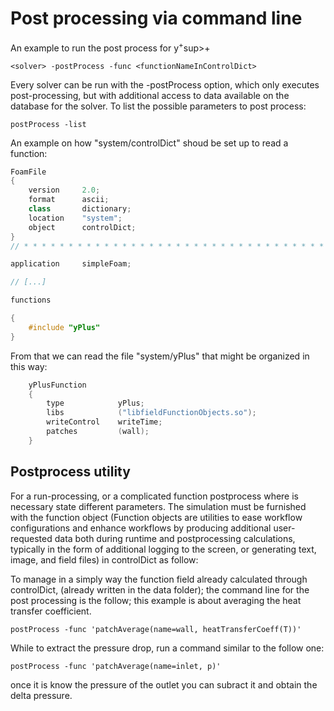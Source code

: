 # Post processing via command line

An example to run the post process for y<sup>+</sup>sup>+</sup>

```console
<solver> -postProcess -func <functionNameInControlDict>
```
Every solver can be run with the -postProcess option, which only
executes post-processing, but with additional access to data available
on the database for the solver. To list the possible parameters to post
process:

```console
postProcess -list
```
An example on how "system/controlDict" shoud be set up to read a function:

```c++
FoamFile
{
    version     2.0;
    format      ascii;
    class       dictionary;
    location    "system";
    object      controlDict;
}
// * * * * * * * * * * * * * * * * * * * * * * * * * * * * * * * * * * * * * //

application     simpleFoam;

// [...]

functions

{
    #include "yPlus"
}
```
From that we can read the file "system/yPlus" that might be organized in this way:

```c++
    yPlusFunction
    {
        type            yPlus;
        libs            ("libfieldFunctionObjects.so");
        writeControl    writeTime;
        patches         (wall);
    }
```


## Postprocess utility
For a run-processing, or a complicated function postprocess where is
necessary state different parameters. The simulation must be furnished
with the function object (Function objects are utilities to ease
workflow configurations and enhance workflows by producing additional
user-requested data both during runtime and postprocessing calculations,
typically in the form of additional logging to the screen, or generating
text, image, and field files) in controlDict as follow:

To manage in a simply way the function field already calculated through
controlDict, (already written in the data folder); the command line for
the post processing is the follow; this example is about averaging the
heat transfer coefficient.

```console
postProcess -func 'patchAverage(name=wall, heatTransferCoeff(T))'
```

While to extract the pressure drop, run a command similar to the follow one:
```console
postProcess -func 'patchAverage(name=inlet, p)'
```
 once it is know the pressure of the outlet you can subract it and obtain the delta pressure.